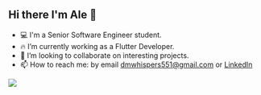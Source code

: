 ## Hi there I'm Ale 🖖
- 💻 I'm a Senior Software Engineer student.
- 🔥 I’m currently working as a Flutter Developer.
- 👊 I’m looking to collaborate on interesting projects.
- 📫 How to reach me: by email dmwhispers551@gmail.com or [LinkedIn](https://www.linkedin.com/in/alejandro-martín-albalah)

<img align="center" src="https://github-readme-stats.vercel.app/api?username=aleMartin99&show_icons=true&count_private=true&include_all_commits=true&theme=dracula"/>